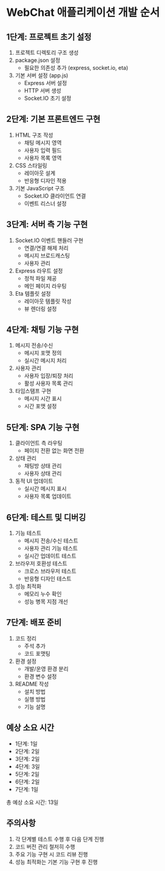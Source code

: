 # WebChat 애플리케이션 개발 순서

## 1단계: 프로젝트 초기 설정
1. 프로젝트 디렉토리 구조 생성
2. package.json 설정
   - 필요한 의존성 추가 (express, socket.io, eta)
3. 기본 서버 설정 (app.js)
   - Express 서버 설정
   - HTTP 서버 생성
   - Socket.IO 초기 설정

## 2단계: 기본 프론트엔드 구현
1. HTML 구조 작성
   - 채팅 메시지 영역
   - 사용자 입력 필드
   - 사용자 목록 영역
2. CSS 스타일링
   - 레이아웃 설계
   - 반응형 디자인 적용
3. 기본 JavaScript 구조
   - Socket.IO 클라이언트 연결
   - 이벤트 리스너 설정

## 3단계: 서버 측 기능 구현
1. Socket.IO 이벤트 핸들러 구현
   - 연결/연결 해제 처리
   - 메시지 브로드캐스팅
   - 사용자 관리
2. Express 라우트 설정
   - 정적 파일 제공
   - 메인 페이지 라우팅
3. Eta 템플릿 설정
   - 레이아웃 템플릿 작성
   - 뷰 렌더링 설정

## 4단계: 채팅 기능 구현
1. 메시지 전송/수신
   - 메시지 포맷 정의
   - 실시간 메시지 처리
2. 사용자 관리
   - 사용자 입장/퇴장 처리
   - 활성 사용자 목록 관리
3. 타임스탬프 구현
   - 메시지 시간 표시
   - 시간 포맷 설정

## 5단계: SPA 기능 구현
1. 클라이언트 측 라우팅
   - 페이지 전환 없는 화면 전환
2. 상태 관리
   - 채팅방 상태 관리
   - 사용자 상태 관리
3. 동적 UI 업데이트
   - 실시간 메시지 표시
   - 사용자 목록 업데이트

## 6단계: 테스트 및 디버깅
1. 기능 테스트
   - 메시지 전송/수신 테스트
   - 사용자 관리 기능 테스트
   - 실시간 업데이트 테스트
2. 브라우저 호환성 테스트
   - 크로스 브라우저 테스트
   - 반응형 디자인 테스트
3. 성능 최적화
   - 메모리 누수 확인
   - 성능 병목 지점 개선

## 7단계: 배포 준비
1. 코드 정리
   - 주석 추가
   - 코드 포맷팅
2. 환경 설정
   - 개발/운영 환경 분리
   - 환경 변수 설정
3. README 작성
   - 설치 방법
   - 실행 방법
   - 기능 설명

## 예상 소요 시간
- 1단계: 1일
- 2단계: 2일
- 3단계: 2일
- 4단계: 3일
- 5단계: 2일
- 6단계: 2일
- 7단계: 1일

총 예상 소요 시간: 13일

## 주의사항
1. 각 단계별 테스트 수행 후 다음 단계 진행
2. 코드 버전 관리 철저히 수행
3. 주요 기능 구현 시 코드 리뷰 진행
4. 성능 최적화는 기본 기능 구현 후 진행
